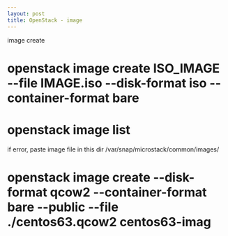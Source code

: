 ```yaml
---
layout: post
title: OpenStack - image
---
```


image create
# openstack image create ISO_IMAGE --file IMAGE.iso --disk-format iso --container-format bare
# openstack image list

if error, paste image file in this dir /var/snap/microstack/common/images/

# openstack image create --disk-format qcow2 --container-format bare --public --file ./centos63.qcow2 centos63-imag